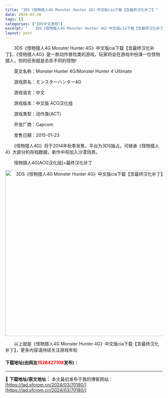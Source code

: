 ```yaml
---
title: "3DS《怪物猎人4G Monster Hunter 4G》中文版cia下载【含最终汉化补丁】"
date: 2024-03-28
tags: []
categories: ["3DS中文游戏"]
excerpt: "　　3DS《怪物猎人4G Monster Hunter 4G》中文版cia下载【含最终汉化补丁】，《怪物猎人4G》是一款动作冒险类的游戏，玩家将会在游戏中扮演一位怪物猎人，你的任务就是击杀不同的怪物! 　　英文名称：Monster Hunter 4G/Monster Hunter 4 Ultimat&hellip;"
layout: post
---
```


 <p>　　3DS《怪物猎人4G Monster Hunter 4G》中文版cia下载【含最终汉化补丁】，《怪物猎人4G》是一款动作冒险类的游戏，玩家将会在游戏中扮演一位怪物猎人，你的任务就是击杀不同的怪物!</p> <p>　　英文名称：Monster Hunter 4G/Monster Hunter 4 Ultimate</p> <p>　　游戏原名：モンスターハンター4G</p> <p>　　游戏语言：中文</p> <p>　　游戏版本：中文版 ACG汉化组</p> <p>　　游戏类型：动作类(ACT)</p> <p>　　开发厂商：Capcom</p> <p>　　发售日期：2015-01-23</p> <p>　　《怪物猎人4G》将于2014年秋季发售，平台为3DS独占。可继承《怪物猎人4》大部分的存档数据，新作中将加入沙漠场景。</p> <p>　　怪物猎人4G[ACG汉化组]+最终汉化补丁</p> <p align="center"><img align="" border="0" src="https://lad.sfcrom.cn/wp-content/uploads/2024/03/20240328_66054a12c6bdf.jpg" width="530" alt="3DS《怪物猎人4G Monster Hunter 4G》中文版cia下载【含最终汉化补丁】" /></p> <p>　　以上就是《怪物猎人4G Monster Hunter 4G》中文版cia下载【含最终汉化补丁】，更多内容请持续关注游戏年轮</p> <p><h4>下载地址(由网友<font color="red">1528427109</font>发布)：</h4></p> 

---
📖 **下载地址/原文地址：** 本文最初发布于我的博客网站：[https://lad.sfcrom.cn/2024/03/70180/](https://lad.sfcrom.cn/2024/03/70180/)
